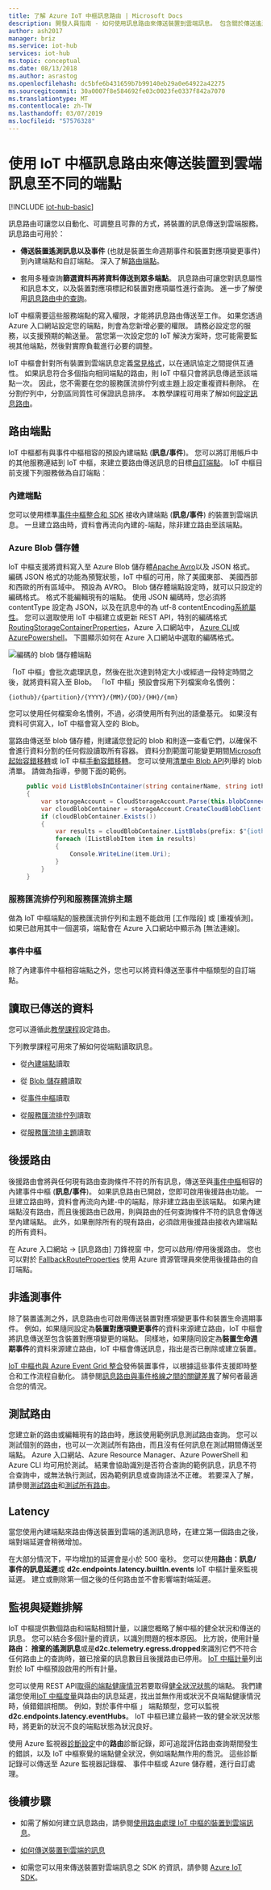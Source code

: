 ```yaml
---
title: 了解 Azure IoT 中樞訊息路由 | Microsoft Docs
description: 開發人員指南 - 如何使用訊息路由來傳送裝置到雲端訊息。 包含關於傳送遙測和非遙測資料的資訊。
author: ash2017
manager: briz
ms.service: iot-hub
services: iot-hub
ms.topic: conceptual
ms.date: 08/13/2018
ms.author: asrastog
ms.openlocfilehash: dc5bfe6b431659b7b99140eb29a0e64922a42275
ms.sourcegitcommit: 30a0007f8e584692fe03c0023fe0337f842a7070
ms.translationtype: MT
ms.contentlocale: zh-TW
ms.lasthandoff: 03/07/2019
ms.locfileid: "57576328"
---
```

# <a name="use-iot-hub-message-routing-to-send-device-to-cloud-messages-to-different-endpoints"></a>使用 IoT 中樞訊息路由來傳送裝置到雲端訊息至不同的端點

[!INCLUDE [iot-hub-basic](../../includes/iot-hub-basic-partial.md)]

訊息路由可讓您以自動化、可調整且可靠的方式，將裝置的訊息傳送到雲端服務。 訊息路由可用於： 

* **傳送裝置遙測訊息以及事件** (也就是裝置生命週期事件和裝置對應項變更事件) 到內建端點和自訂端點。 深入了解[路由端點](#routing-endpoints)。

* 套用多種查詢**篩選資料再將資料傳送到眾多端點**。 訊息路由可讓您對訊息屬性和訊息本文，以及裝置對應項標記和裝置對應項屬性進行查詢。 進一步了解使用[訊息路由中的查詢](iot-hub-devguide-routing-query-syntax.md)。

IoT 中樞需要這些服務端點的寫入權限，才能將訊息路由傳送至工作。 如果您透過 Azure 入口網站設定您的端點，則會為您新增必要的權限。 請務必設定您的服務，以支援預期的輸送量。 當您第一次設定您的 IoT 解決方案時，您可能需要監視其他端點，然後對實際負載進行必要的調整。

IoT 中樞會針對所有裝置到雲端訊息定義[常見格式](iot-hub-devguide-messages-construct.md)，以在通訊協定之間提供互通性。 如果訊息符合多個指向相同端點的路由，則 IoT 中樞只會將訊息傳遞至該端點一次。 因此，您不需要在您的服務匯流排佇列或主題上設定重複資料刪除。 在分割佇列中，分割區同質性可保證訊息排序。 本教學課程可用來了解如何[設定訊息路由](tutorial-routing.md)。

## <a name="routing-endpoints"></a>路由端點

IoT 中樞都有與事件中樞相容的預設內建端點 (**訊息/事件**)。 您可以將訂用帳戶中的其他服務連結到 IoT 中樞，來建立要路由傳送訊息的目標[自訂端點](iot-hub-devguide-endpoints.md#custom-endpoints)。 IoT 中樞目前支援下列服務做為自訂端點︰

### <a name="built-in-endpoint"></a>內建端點

您可以使用標準[事件中樞整合和 SDK](iot-hub-devguide-messages-read-builtin.md) 接收內建端點 (**訊息/事件**) 的裝置到雲端訊息。 一旦建立路由時，資料會再流向內建的-端點，除非建立路由至該端點。

### <a name="azure-blob-storage"></a>Azure Blob 儲存體

IoT 中樞支援將資料寫入至 Azure Blob 儲存體[Apache Avro](https://avro.apache.org/)以及 JSON 格式。 編碼 JSON 格式的功能為預覽狀態，IoT 中樞的可用，除了美國東部、 美國西部和西歐的所有區域中。 預設為 AVRO。 Blob 儲存體端點設定時，就可以只設定的編碼格式。 格式不能編輯現有的端點。 使用 JSON 編碼時，您必須將 contentType 設定為 JSON，以及在訊息中的為 utf-8 contentEncoding[系統屬性](iot-hub-devguide-routing-query-syntax.md#system-properties)。 您可以選取使用 IoT 中樞建立或更新 REST API，特別的編碼格式[RoutingStorageContainerProperties](https://docs.microsoft.com/rest/api/iothub/iothubresource/createorupdate#routingstoragecontainerproperties)，Azure 入口網站中， [Azure CLI](https://docs.microsoft.com/cli/azure/iot/hub/routing-endpoint?view=azure-cli-latest)或[AzurePowershell](https://docs.microsoft.com/powershell/module/az.iothub/add-aziothubroutingendpoint?view=azps-1.3.0)。 下圖顯示如何在 Azure 入口網站中選取的編碼格式。

![編碼的 blob 儲存體端點](./media/iot-hub-devguide-messages-d2c/blobencoding.png)

「IoT 中樞」會批次處理訊息，然後在批次達到特定大小或經過一段特定時間之後，就將資料寫入至 Blob。 「IoT 中樞」預設會採用下列檔案命名慣例：

```
{iothub}/{partition}/{YYYY}/{MM}/{DD}/{HH}/{mm}
```

您可以使用任何檔案命名慣例，不過，必須使用所有列出的語彙基元。 如果沒有資料可供寫入，IoT 中樞會寫入空的 Blob。

當路由傳送至 blob 儲存體，則建議您登記的 blob 和則逐一查看它們，以確保不會進行資料分割的任何假設讀取所有容器。 資料分割範圍可能變更期間[Microsoft 起始容錯移轉](iot-hub-ha-dr.md#microsoft-initiated-failover)或 IoT 中樞[手動容錯移轉](iot-hub-ha-dr.md#manual-failover-preview)。 您可以使用[清單中 Blob API](https://docs.microsoft.com/rest/api/storageservices/list-blobs)列舉的 blob 清單。 請做為指導，參閱下面的範例。

   ```csharp
        public void ListBlobsInContainer(string containerName, string iothub)
        {
            var storageAccount = CloudStorageAccount.Parse(this.blobConnectionString);
            var cloudBlobContainer = storageAccount.CreateCloudBlobClient().GetContainerReference(containerName);
            if (cloudBlobContainer.Exists())
            {
                var results = cloudBlobContainer.ListBlobs(prefix: $"{iothub}/");
                foreach (IListBlobItem item in results)
                {
                    Console.WriteLine(item.Uri);
                }
            }
        }
   ```

### <a name="service-bus-queues-and-service-bus-topics"></a>服務匯流排佇列和服務匯流排主題

做為 IoT 中樞端點的服務匯流排佇列和主題不能啟用 [工作階段] 或 [重複偵測]。 如果已啟用其中一個選項，端點會在 Azure 入口網站中顯示為 [無法連線]。

### <a name="event-hubs"></a>事件中樞

除了內建事件中樞相容端點之外，您也可以將資料傳送至事件中樞類型的自訂端點。 

## <a name="reading-data-that-has-been-routed"></a>讀取已傳送的資料

您可以遵循此[教學課程](tutorial-routing.md)設定路由。

下列教學課程可用來了解如何從端點讀取訊息。

* 從[內建端點](quickstart-send-telemetry-node.md)讀取

* 從 [Blob 儲存體](../storage/blobs/storage-blob-event-quickstart.md)讀取

* 從[事件中樞](../event-hubs/event-hubs-dotnet-standard-getstarted-send.md)讀取

* 從[服務匯流排佇列](../service-bus-messaging/service-bus-dotnet-get-started-with-queues.md)讀取

* 從[服務匯流排主題](https://docs.microsoft.com/azure/service-bus-messaging/service-bus-dotnet-how-to-use-topics-subscriptions)讀取

## <a name="fallback-route"></a>後援路由

後援路由會將與任何現有路由查詢條件不符的所有訊息，傳送至與[事件中樞](/azure/event-hubs/)相容的內建事件中樞 (**訊息/事件**)。 如果訊息路由已開啟，您即可啟用後援路由功能。 一旦建立路由時，資料會再流向內建-中的端點，除非建立路由至該端點。 如果內建端點沒有路由，而且後援路由已啟用，則與路由的任何查詢條件不符的訊息會傳送至內建端點。 此外，如果刪除所有的現有路由，必須啟用後援路由接收內建端點的所有資料。 

在 Azure 入口網站 -> [訊息路由] 刀鋒視窗 中，您可以啟用/停用後援路由。 您也可以對於 [FallbackRouteProperties](/rest/api/iothub/iothubresource/createorupdate#fallbackrouteproperties) 使用 Azure 資源管理員來使用後援路由的自訂端點。

## <a name="non-telemetry-events"></a>非遙測事件

除了裝置遙測之外，訊息路由也可啟用傳送裝置對應項變更事件和裝置生命週期事件。 例如，如果隨同設定為**裝置對應項變更事件**的資料來源建立路由，IoT 中樞會將訊息傳送至包含裝置對應項變更的端點。 同樣地，如果隨同設定為**裝置生命週期事件**的資料來源建立路由，IoT 中樞會傳送訊息，指出是否已刪除或建立裝置。 

[IoT 中樞也與 Azure Event Grid 整合](iot-hub-event-grid.md)發佈裝置事件，以根據這些事件支援即時整合和工作流程自動化。 請參閱[訊息路由與事件格線之間的關鍵差異](iot-hub-event-grid-routing-comparison.md)了解何者最適合您的情況。

## <a name="testing-routes"></a>測試路由

您建立新的路由或編輯現有的路由時，應該使用範例訊息測試路由查詢。 您可以測試個別的路由，也可以一次測試所有路由，而且沒有任何訊息在測試期間傳送至端點。 Azure 入口網站、Azure Resource Manager、Azure PowerShell 和 Azure CLI 均可用於測試。 結果會協助識別是否符合查詢的範例訊息，訊息不符合查詢中，或無法執行測試，因為範例訊息或查詢語法不正確。 若要深入了解，請參閱[測試路由](/rest/api/iothub/iothubresource/testroute)和[測試所有路由](/rest/api/iothub/iothubresource/testallroutes)。

## <a name="latency"></a>Latency

當您使用內建端點來路由傳送裝置到雲端的遙測訊息時，在建立第一個路由之後，端對端延遲會稍微增加。

在大部分情況下，平均增加的延遲會是小於 500 毫秒。 您可以使用**路由：訊息/事件的訊息延遲**或 **d2c.endpoints.latency.builtIn.events** IoT 中樞計量來監視延遲。 建立或刪除第一個之後的任何路由並不會影響端對端延遲。

## <a name="monitoring-and-troubleshooting"></a>監視與疑難排解

IoT 中樞提供數個路由和端點相關計量，以讓您概略了解中樞的健全狀況和傳送的訊息。 您可以結合多個計量的資訊，以識別問題的根本原因。 比方說，使用計量**路由： 捨棄的遙測訊息**或是**d2c.telemetry.egress.dropped**來識別它們不符合任何路由上的查詢時，雖已捨棄的訊息數目且後援路由已停用。 [IoT 中樞計量](iot-hub-metrics.md)列出對於 IoT 中樞預設啟用的所有計量。

您可以使用 REST API[取得的端點健康情況](https://docs.microsoft.com/de-de/rest/api/iothub/iothubresource/getendpointhealth#iothubresource_getendpointhealth)若要取得[健全狀況狀態](iot-hub-devguide-endpoints.md#custom-endpoints)的端點。 我們建議您使用[IoT 中樞度量](iot-hub-metrics.md)與路由的訊息延遲，找出並無作用或狀況不良端點健康情況時，偵錯錯誤相關。 例如，對於事件中樞 」 端點類型，您可以監視**d2c.endpoints.latency.eventHubs**。 IoT 中樞已建立最終一致的健全狀況狀態時，將更新的狀況不良的端點狀態為狀況良好。

使用 Azure 監視器[診斷設定](../iot-hub/iot-hub-monitor-resource-health.md)中的**路由**診斷記錄，即可追蹤評估路由查詢期間發生的錯誤，以及 IoT 中樞察覺的端點健全狀況，例如端點無作用的喬況。 這些診斷記錄可以傳送至 Azure 監視器記錄檔、 事件中樞或 Azure 儲存體，進行自訂處理。

## <a name="next-steps"></a>後續步驟

* 如需了解如何建立訊息路由，請參閱[使用路由處理 IoT 中樞的裝置到雲端訊息](tutorial-routing.md)。

* [如何傳送裝置到雲端的訊息](quickstart-send-telemetry-node.md)

* 如需您可以用來傳送裝置對雲端訊息之 SDK 的資訊，請參閱 [Azure IoT SDK](iot-hub-devguide-sdks.md)。
